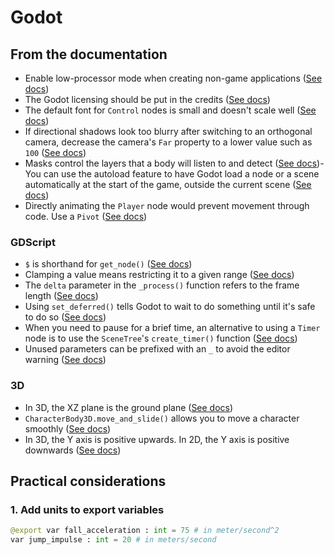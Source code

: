 # Godot

## From the documentation

- Enable low-processor mode when creating non-game applications ([See docs](https://docs.godotengine.org/en/stable/classes/class_projectsettings.html#class-projectsettings-property-application-run-low-processor-mode))
- The Godot licensing should be put in the credits ([See docs](https://docs.godotengine.org/en/stable/about/complying_with_licenses.html))
- The default font for `Control` nodes is small and doesn't scale well ([See docs](https://docs.godotengine.org/en/4.0/tutorials/ui/gui_using_fonts.html))
- If directional shadows look too blurry after switching to an orthogonal camera, decrease the camera's `Far` property to a lower value such as `100` ([See docs](https://docs.godotengine.org/en/4.0/tutorials/3d/lights_and_shadows.html))
- Masks control the layers that a body will listen to and detect ([See docs](https://docs.godotengine.org/en/4.0/tutorials/physics/physics_introduction.html#collision-layers-and-masks))- You can use the autoload feature to have Godot load a node or a scene automatically at the start of the game, outside the current scene ([See docs](https://docs.godotengine.org/en/stable/tutorials/scripting/singletons_autoload.html#doc-singletons-autoload))
- Directly animating the `Player` node would prevent movement through code. Use a `Pivot` ([See docs](https://docs.godotengine.org/en/stable/getting_started/first_3d_game/09.adding_animations.html#the-float-animation))


### GDScript

- `$` is shorthand for `get_node()` ([See docs](https://docs.godotengine.org/en/4.0/tutorials/scripting/scene_unique_nodes.html#creation-and-usage))
- Clamping a value means restricting it to a given range ([See docs](https://docs.godotengine.org/en/4.0/contributing/development/core_and_modules/common_engine_methods_and_macros.html#clamp-a-value))
- The `delta` parameter in the `_process()` function refers to the frame length ([See docs](https://docs.godotengine.org/en/4.0/tutorials/scripting/scene_unique_nodes.html#creation-and-usage))
- Using `set_deferred()` tells Godot to wait to do something until it's safe to do so ([See docs](https://docs.godotengine.org/en/4.0/classes/class_object.html#class-object-method-set-deferred))
- When you need to pause for a brief time, an alternative to using a `Timer` node is to use the `SceneTree`'s `create_timer()` function ([See docs](https://docs.godotengine.org/en/4.0/classes/class_timer.html))
- Unused parameters can be prefixed with an `_` to avoid the editor warning ([See docs](https://github.com/godotengine/godot/issues/26056#issuecomment-465151648))


### 3D

- In 3D, the XZ plane is the ground plane ([See docs](https://docs.godotengine.org/en/4.0/tutorials/3d/introduction_to_3d.html#coordinate-system))
- `CharacterBody3D.move_and_slide()` allows you to move a character smoothly ([See docs](https://docs.godotengine.org/en/4.0/tutorials/physics/physics_introduction.html#move-and-slide))
- In 3D, the Y axis is positive upwards. In 2D, the Y axis is positive downwards ([See docs](https://docs.godotengine.org/en/4.0/getting_started/first_3d_game/06.jump_and_squash.html#jumping))


## Practical considerations

### 1. Add units to export variables

```py
@export var fall_acceleration : int = 75 # in meter/second^2
var jump_impulse : int = 20 # in meters/second
```